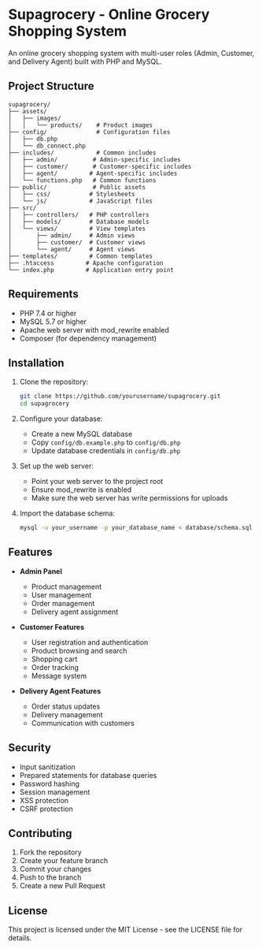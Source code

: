 # Supagrocery - Online Grocery Shopping System

An online grocery shopping system with multi-user roles (Admin, Customer, and Delivery Agent) built with PHP and MySQL.

## Project Structure

```
supagrocery/
├── assets/
│   ├── images/
│   │   └── products/    # Product images
├── config/              # Configuration files
│   ├── db.php
│   └── db_connect.php
├── includes/            # Common includes
│   ├── admin/          # Admin-specific includes
│   ├── customer/       # Customer-specific includes
│   ├── agent/         # Agent-specific includes
│   └── functions.php   # Common functions
├── public/             # Public assets
│   ├── css/           # Stylesheets
│   └── js/            # JavaScript files
├── src/
│   ├── controllers/   # PHP controllers
│   ├── models/        # Database models
│   └── views/         # View templates
│       ├── admin/     # Admin views
│       ├── customer/  # Customer views
│       └── agent/     # Agent views
├── templates/         # Common templates
├── .htaccess         # Apache configuration
└── index.php         # Application entry point
```

## Requirements

- PHP 7.4 or higher
- MySQL 5.7 or higher
- Apache web server with mod_rewrite enabled
- Composer (for dependency management)

## Installation

1. Clone the repository:
   ```bash
   git clone https://github.com/yourusername/supagrocery.git
   cd supagrocery
   ```

2. Configure your database:
   - Create a new MySQL database
   - Copy `config/db.example.php` to `config/db.php`
   - Update database credentials in `config/db.php`

3. Set up the web server:
   - Point your web server to the project root
   - Ensure mod_rewrite is enabled
   - Make sure the web server has write permissions for uploads

4. Import the database schema:
   ```bash
   mysql -u your_username -p your_database_name < database/schema.sql
   ```

## Features

- **Admin Panel**
  - Product management
  - User management
  - Order management
  - Delivery agent assignment

- **Customer Features**
  - User registration and authentication
  - Product browsing and search
  - Shopping cart
  - Order tracking
  - Message system

- **Delivery Agent Features**
  - Order status updates
  - Delivery management
  - Communication with customers

## Security

- Input sanitization
- Prepared statements for database queries
- Password hashing
- Session management
- XSS protection
- CSRF protection

## Contributing

1. Fork the repository
2. Create your feature branch
3. Commit your changes
4. Push to the branch
5. Create a new Pull Request

## License

This project is licensed under the MIT License - see the LICENSE file for details.
